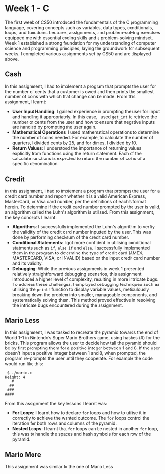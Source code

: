 # Week 1 - C
The first week of CS50  introduced the fundamentals of the C programming language, covering concepts such as variables,
data types, conditionals, loops, and functions.  Lectures, assignments, and problem-solving exercises equipped me with 
essential coding skills and a problem-solving mindset.  Week 1 established a strong foundation for my understanding of 
computer science and programming principles, laying the groundwork for subsequent weeks. I completed various assignments
set by CS50 and are displayed above.
## Cash
In this assignment, I had to implement a program that prompts the user for the number of cents that a customer is owed and then 
prints the smallest number of coins with which that change can be made. From this assignment, I learnt:
- **User Input Handling**: I gained experience in prompting the user for input and handling it appropriately. In this case, I used `get_int` to retrieve the number of cents from the user and how to ensure that negative inputs are handled by prompting the user again.
- **Mathematical Operations**: I used mathematical operations to determine the number of coins needed. For example, to calculate the number of quarters, I divided cents by 25, and for dimes, I divided by 10.
- **Return Values**: I understood the importance of returning values explicitly from functions using the return statement. Each of the calculate functions is expected to return the number of coins of a specific denomination


## Credit
In this assignment, I had to implement a program that prompts the user for a credit card number and report whether it is a valid American Express, MasterCard, or Visa card number, per the definitions of each’s format herein. To determine if the credit card number prompted by the user is valid, an algorithm called the Luhn's algorithm is utilised. From this assignment, the key concepts I learnt: 
- **Algorithms**: I successfully implemented the Luhn's algorithm to verfiy the validitiy of the credit card number inputted by the user. This was done by performing checksum of the credit card number.
- **Conditional Statements**: I got more confident in utilising conditional statments such as `if`, `else if` and `else`. I successfully implemented them in the program to determine the type of credit card (AMEX, MASTERCARD, VISA, or INVALID) based on the input credit card number and its validity.
- **Debugging**: While the previous assignments in week 1 presented relatively straightforward debugging scenarios, this assignment introduced a higher level of complexity, resulting in more intricate bugs. To address these challenges, I employed debugging techniques such as utilising the `printf` function to display variable values, meticulously breaking down the problem into smaller, manageable components, and systematically solving them. This method proved effective in resolving the intricate bugs encountered during the assignment. 


## Mario Less
In this assignment, I was tasked to recreate the pyramid towards the end of World 1-1 in Nintendo’s Super Mario Brothers game, using hashes (#) for the bricks. This program allows the user to decide how tall the pyramid should be by first prompting them for a positive integer between 1 and 8. If the user doesn’t input a positive integer between 1 and 8, when prompted, the program re-prompts the user until they cooperate. 
For example the code would run like this:
```
 $ ./mario.c
Height: 4
   #
  ##
 ###
####
```
From this assignment the key lessons I learnt was:
- **For Loops**: I learnt how to declare `for` loops and how to utilise it in correctly to achieve the wanted outcome. The `for` loops control the iteration for both rows and columns of the pyramid.
- **Nested Loops**: I learnt that `for` loops can be nested in another `for` loop, this was to handle the spaces and hash symbols for each row of the pyramid.


## Mario More
This assignment was similar to the one of Mario Less
